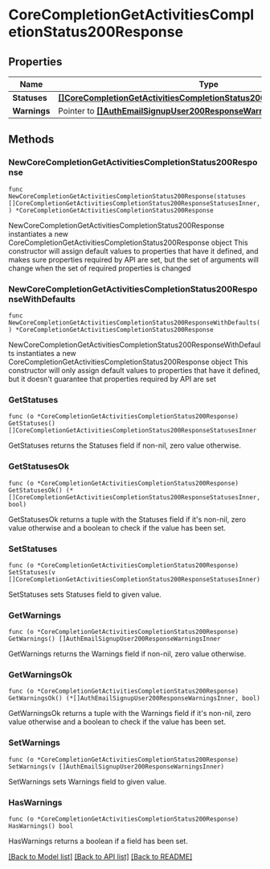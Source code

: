 # CoreCompletionGetActivitiesCompletionStatus200Response

## Properties

Name | Type | Description | Notes
------------ | ------------- | ------------- | -------------
**Statuses** | [**[]CoreCompletionGetActivitiesCompletionStatus200ResponseStatusesInner**](CoreCompletionGetActivitiesCompletionStatus200ResponseStatusesInner.md) |  | 
**Warnings** | Pointer to [**[]AuthEmailSignupUser200ResponseWarningsInner**](AuthEmailSignupUser200ResponseWarningsInner.md) |  | [optional] 

## Methods

### NewCoreCompletionGetActivitiesCompletionStatus200Response

`func NewCoreCompletionGetActivitiesCompletionStatus200Response(statuses []CoreCompletionGetActivitiesCompletionStatus200ResponseStatusesInner, ) *CoreCompletionGetActivitiesCompletionStatus200Response`

NewCoreCompletionGetActivitiesCompletionStatus200Response instantiates a new CoreCompletionGetActivitiesCompletionStatus200Response object
This constructor will assign default values to properties that have it defined,
and makes sure properties required by API are set, but the set of arguments
will change when the set of required properties is changed

### NewCoreCompletionGetActivitiesCompletionStatus200ResponseWithDefaults

`func NewCoreCompletionGetActivitiesCompletionStatus200ResponseWithDefaults() *CoreCompletionGetActivitiesCompletionStatus200Response`

NewCoreCompletionGetActivitiesCompletionStatus200ResponseWithDefaults instantiates a new CoreCompletionGetActivitiesCompletionStatus200Response object
This constructor will only assign default values to properties that have it defined,
but it doesn't guarantee that properties required by API are set

### GetStatuses

`func (o *CoreCompletionGetActivitiesCompletionStatus200Response) GetStatuses() []CoreCompletionGetActivitiesCompletionStatus200ResponseStatusesInner`

GetStatuses returns the Statuses field if non-nil, zero value otherwise.

### GetStatusesOk

`func (o *CoreCompletionGetActivitiesCompletionStatus200Response) GetStatusesOk() (*[]CoreCompletionGetActivitiesCompletionStatus200ResponseStatusesInner, bool)`

GetStatusesOk returns a tuple with the Statuses field if it's non-nil, zero value otherwise
and a boolean to check if the value has been set.

### SetStatuses

`func (o *CoreCompletionGetActivitiesCompletionStatus200Response) SetStatuses(v []CoreCompletionGetActivitiesCompletionStatus200ResponseStatusesInner)`

SetStatuses sets Statuses field to given value.


### GetWarnings

`func (o *CoreCompletionGetActivitiesCompletionStatus200Response) GetWarnings() []AuthEmailSignupUser200ResponseWarningsInner`

GetWarnings returns the Warnings field if non-nil, zero value otherwise.

### GetWarningsOk

`func (o *CoreCompletionGetActivitiesCompletionStatus200Response) GetWarningsOk() (*[]AuthEmailSignupUser200ResponseWarningsInner, bool)`

GetWarningsOk returns a tuple with the Warnings field if it's non-nil, zero value otherwise
and a boolean to check if the value has been set.

### SetWarnings

`func (o *CoreCompletionGetActivitiesCompletionStatus200Response) SetWarnings(v []AuthEmailSignupUser200ResponseWarningsInner)`

SetWarnings sets Warnings field to given value.

### HasWarnings

`func (o *CoreCompletionGetActivitiesCompletionStatus200Response) HasWarnings() bool`

HasWarnings returns a boolean if a field has been set.


[[Back to Model list]](../README.md#documentation-for-models) [[Back to API list]](../README.md#documentation-for-api-endpoints) [[Back to README]](../README.md)


